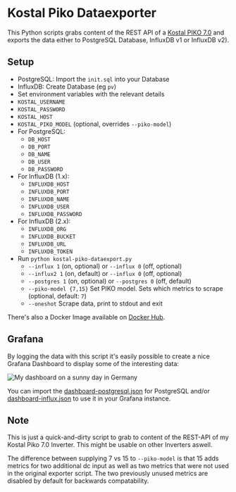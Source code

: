 # Kostal Piko Dataexporter

This Python scripts grabs content of the REST API of a [Kostal PIKO
7.0](https://www.kostal-solar-electric.com/de-de/products/three-phase-inverter/piko-12-20)
and exports the data either to PostgreSQL Database, InfluxDB v1 or InfluxDB v2).

## Setup

 * PostgreSQL: Import the `init.sql` into your Database
 * InfluxDB: Create Database (eg `pv`)
 * Set environment variables with the relevant details
  * `KOSTAL_USERNAME`
  * `KOSTAL_PASSWORD`
  * `KOSTAL_HOST`
  * `KOSTAL_PIKO_MODEL` (optional, overrides `--piko-model`)
  * For PostgreSQL:
    * `DB_HOST`
    * `DB_PORT`
    * `DB_NAME`
    * `DB_USER`
    * `DB_PASSWORD`
  * For InfluxDB (1.x):
    * `INFLUXDB_HOST`
    * `INFLUXDB_PORT`
    * `INFLUXDB_NAME`
    * `INFLUXDB_USER`
    * `INFLUXDB_PASSWORD`
  * For InfluxDB (2.x):
    * `INFLUXDB_ORG`
    * `INFLUXDB_BUCKET`
    * `INFLUXDB_URL`
    * `INFLUXDB_TOKEN`
 * Run `python kostal-piko-dataexport.py`
    * `--influx 1` (on, optional) or `--influx 0` (off, optional)
    * `--influx2 1` (on, default) or `--influx 0` (off, optional)
    * `--postgres 1` (on, optional) or `--postgres 0` (off, default)
    * `--piko-model {7,15}` Set PIKO model. Sets which metrics to scrape (optional, default: `7`)
    * `--oneshot` Scrape data, print to stdout and exit

There's also a Docker Image available on [Docker Hub](https://hub.docker.com/r/svijee/kostal-dataexporter).

## Grafana

By logging the data with this script it's easily possible to create a nice
Grafana Dashboard to display some of the interesting data:

![My dashboard on a sunny day in Germany](https://raw.githubusercontent.com/svijee/kostal-dataexporter/master/img/grafana-dashboard.png)

You can import the [dashboard-postgresql.json](dashboard-postgresql.json) for PostgreSQL and/or [dashboard-influx.json](dashboard-influx.json)
to use it in your Grafana instance.

## Note

This is just a quick-and-dirty script to grab to content of the REST-API of my
Kostal Piko 7.0 Inverter. This might be usable on other Inverters aswell.

The difference between supplying 7 vs 15 to `--piko-model` is that 15 adds
metrics for two additional dc input as well as two metrics that were not used in
the original exporter script. The two previously unused metrics are disabled by
default for backwards compatability.
